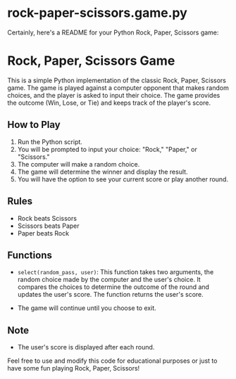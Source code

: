 # rock-paper-scissors.game.py
Certainly, here's a README for your Python Rock, Paper, Scissors game:

# Rock, Paper, Scissors Game

This is a simple Python implementation of the classic Rock, Paper, Scissors game. The game is played against a computer opponent that makes random choices, and the player is asked to input their choice. The game provides the outcome (Win, Lose, or Tie) and keeps track of the player's score.

## How to Play

1. Run the Python script.
2. You will be prompted to input your choice: "Rock," "Paper," or "Scissors."
3. The computer will make a random choice.
4. The game will determine the winner and display the result.
5. You will have the option to see your current score or play another round.

## Rules

- Rock beats Scissors
- Scissors beats Paper
- Paper beats Rock

## Functions

- `select(random_pass, user)`: This function takes two arguments, the random choice made by the computer and the user's choice. It compares the choices to determine the outcome of the round and updates the user's score. The function returns the user's score.

- The game will continue until you choose to exit.

## Note

- The user's score is displayed after each round.

Feel free to use and modify this code for educational purposes or just to have some fun playing Rock, Paper, Scissors!
